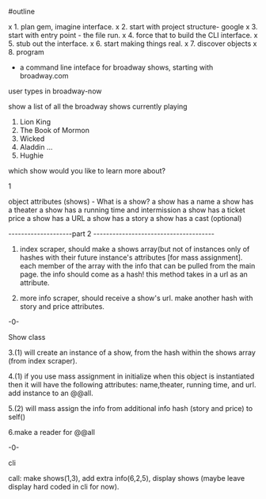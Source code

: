#outline

 x 1. plan gem, imagine interface.
 x 2. start with project structure- google
 x 3. start with entry point - the file run.
 x 4. force that to build the CLI interface.
 x 5. stub out the interface.
 x 6. start making things real.
 x 7. discover objects
 x 8. program


- a command line inteface for broadway shows, starting with broadway.com


user types in broadway-now

show a list of all the broadway shows currently playing

1. Lion King
2. The Book of Mormon
3. Wicked
4. Aladdin
...
20. Hughie

which show would you like to learn more about?

1


object attributes (shows) - What is a show?
a show has a name
a show has a theater
a show has a running time and intermission
a show has a ticket price
a show has a URL
a show has a story
a show has a cast (optional)

--------------------part 2 --------------------------------------

1. index scraper, should make a shows array(but not of instances only of hashes with their future instance's attributes [for mass assignment]. each member of the array with the info that can be pulled from the main page. the info should come as a hash! this method takes in a url as an attribute.

2. more info scraper, should receive a show's url. make another hash with story and price attributes.

-0-

Show class

3.(1) will create an instance of a show, from the hash within the shows array (from index scraper). 

4.(1) if you use mass assignment in initialize when this object is instantiated then it will have the following attributes: name,theater, running time, and url. add instance to an @@all.

5.(2) will mass assign the info from additional info hash (story and price) to self()

6.make a reader for @@all 

-0-

cli

call: make shows(1,3), add extra info(6,2,5), display shows (maybe leave display hard coded in cli for now). 






































